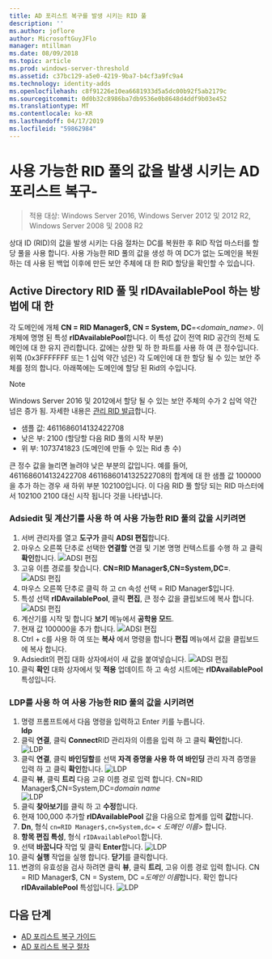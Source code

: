 ```yaml
---
title: AD 포리스트 복구를 발생 시키는 RID 풀
description: ''
ms.author: joflore
author: MicrosoftGuyJFlo
manager: mtillman
ms.date: 08/09/2018
ms.topic: article
ms.prod: windows-server-threshold
ms.assetid: c37bc129-a5e0-4219-9ba7-b4cf3a9fc9a4
ms.technology: identity-adds
ms.openlocfilehash: c8f91226e10ea6681933d5a5dc00b92f5ab2179c
ms.sourcegitcommit: 0d0b32c8986ba7db9536e0b8648d4ddf9b03e452
ms.translationtype: MT
ms.contentlocale: ko-KR
ms.lasthandoff: 04/17/2019
ms.locfileid: "59862984"
---
```

# <a name="ad-forest-recovery---raising-the-value-of-available-rid-pools"></a>사용 가능한 RID 풀의 값을 발생 시키는 AD 포리스트 복구- 

>적용 대상: Windows Server 2016, Windows Server 2012 및 2012 R2, Windows Server 2008 및 2008 R2

상대 ID (RID)의 값을 발생 시키는 다음 절차는 DC를 복원한 후 RID 작업 마스터를 할당 풀을 사용 합니다. 사용 가능한 RID 풀의 값을 생성 하 여 DC가 없는 도메인을 복원 하는 데 사용 된 백업 이후에 만든 보안 주체에 대 한 RID 할당을 확인할 수 있습니다. 

## <a name="about-active-directory-rid-pools-and-ridavailablepool"></a>Active Directory RID 풀 및 rIDAvailablePool 하는 방법에 대 한

각 도메인에 개체 **CN = RID Manager$, CN = System, DC**=<*domain_name*>. 이 개체에 명명 된 특성 **rIDAvailablePool**합니다. 이 특성 값이 전역 RID 공간의 전체 도메인에 대 한 유지 관리합니다. 값에는 상한 및 하 한 파트를 사용 하 여 큰 정수입니다. 위쪽 (0x3FFFFFFF 또는 1 십억 약간 넘은) 각 도메인에 대 한 할당 될 수 있는 보안 주체를 정의 합니다. 아래쪽에는 도메인에 할당 된 Rid의 수입니다. 
  
> [!NOTE]
> Windows Server 2016 및 2012에서 할당 될 수 있는 보안 주체의 수가 2 십억 약간 넘은 증가 됨. 자세한 내용은 [관리 RID 발급](https://technet.microsoft.com/library/jj574229.aspx)합니다. 
  
- 샘플 값: 4611686014132422708  
- 낮은 부: 2100 (할당할 다음 RID 풀의 시작 부분)  
- 위 부: 1073741823 (도메인에 만들 수 있는 Rid 총 수)  
  
큰 정수 값을 늘리면 늘려야 낮은 부분의 값입니다. 예를 들어, 4611686014132422708 4611686014132522708의 합계에 대 한 샘플 값 100000을 추가 하는 경우 새 하위 부분 102100입니다. 이 다음 RID 풀 할당 되는 RID 마스터에서 102100 2100 대신 시작 됩니다 것을 나타냅니다. 
  
### <a name="to-raise-the-value-of-available-rid-pools-using-adsiedit-and-the-calculator"></a>Adsiedit 및 계산기를 사용 하 여 사용 가능한 RID 풀의 값을 시키려면

1. 서버 관리자를 열고 **도구가** 클릭 **ADSI 편집**합니다.
2. 마우스 오른쪽 단추로 선택한 **연결할** 연결 및 기본 명명 컨텍스트를 수행 하 고 클릭 **확인**합니다.
   ![ADSI 편집](media/AD-Forest-Recovery-Raise-RID-Pool/adsi1.png) 
3. 고유 이름 경로를 찾습니다. **CN=RID Manager$,CN=System,DC=<domain name>**.
   ![ADSI 편집](media/AD-Forest-Recovery-Raise-RID-Pool/adsi2.png) 
3. 마우스 오른쪽 단추로 클릭 하 고 cn 속성 선택 = RID Manager$입니다. 
4. 특성 선택 **rIDAvailablePool**, 클릭 **편집**, 큰 정수 값을 클립보드에 복사 합니다.
   ![ADSI 편집](media/AD-Forest-Recovery-Raise-RID-Pool/adsi3.png)  
5. 계산기를 시작 및 합니다 **보기** 메뉴에서 **공학용 모드**. 
6. 현재 값 100000을 추가 합니다.
   ![ADSI 편집](media/AD-Forest-Recovery-Raise-RID-Pool/adsi4.png) 
7. Ctrl + c를 사용 하 여 또는 **복사** 에서 명령을 합니다 **편집** 메뉴에서 값을 클립보드에 복사 합니다. 
8. Adsiedit의 편집 대화 상자에서이 새 값을 붙여넣습니다. 
   ![ADSI 편집](media/AD-Forest-Recovery-Raise-RID-Pool/adsi5.png) 
9. 클릭 **확인** 대화 상자에서 및 **적용** 업데이트 하 고 속성 시트에는 **rIDAvailablePool** 특성입니다. 
  
### <a name="to-raise-the-value-of-available-rid-pools-using-ldp"></a>LDP를 사용 하 여 사용 가능한 RID 풀의 값을 시키려면  
  
1. 명령 프롬프트에서 다음 명령을 입력하고 Enter 키를 누릅니다.  
   **ldp**  
2. 클릭 **연결**, 클릭 **Connect**RID 관리자의 이름을 입력 하 고 클릭 **확인**합니다. 
   ![LDP](media/AD-Forest-Recovery-Raise-RID-Pool/ldp1.png)
3. 클릭 **연결**, 클릭 **바인딩할**를 선택 **자격 증명을 사용 하 여 바인딩** 관리 자격 증명을 입력 하 고 클릭 **확인**합니다. 
   ![LDP](media/AD-Forest-Recovery-Raise-RID-Pool/ldp2.png)
4. 클릭 **뷰**, 클릭 **트리** 다음 고유 이름 경로 입력 합니다.  CN=RID Manager$,CN=System,DC=*domain name*  
   ![LDP](media/AD-Forest-Recovery-Raise-RID-Pool/ldp3.png)
5. 클릭 **찾아보기**를 클릭 하 고 **수정**합니다. 
6. 현재 100,000 추가할 **rIDAvailablePool** 값을 다음으로 합계를 입력 **값**합니다. 
7. **Dn**, 형식 `cn=RID Manager$,cn=System,dc=` *< 도메인 이름\>* 합니다. 
8. **항목 편집 특성**, 형식 `rIDAvailablePool`합니다. 
9. 선택 **바꿉니다** 작업 및 클릭 **Enter**합니다.
   ![LDP](media/AD-Forest-Recovery-Raise-RID-Pool/ldp4.png) 
10. 클릭 **실행** 작업을 실행 합니다. **닫기**를 클릭합니다.
11. 변경의 유효성을 검사 하려면 클릭 **뷰**, 클릭 **트리**, 고유 이름 경로 입력 합니다.   CN = RID Manager$, CN = System, DC =*도메인 이름*합니다.   확인 합니다 **rIDAvailablePool** 특성입니다. 
   ![LDP](media/AD-Forest-Recovery-Raise-RID-Pool/ldp5.png)

## <a name="next-steps"></a>다음 단계

- [AD 포리스트 복구 가이드](AD-Forest-Recovery-Guide.md)
- [AD 포리스트 복구 절차](AD-Forest-Recovery-Procedures.md)
